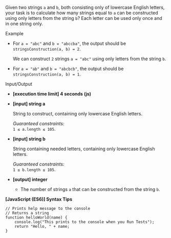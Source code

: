 Given two strings `a` and `b`, both consisting only of lowercase English letters, your
task is to calculate how many strings equal to `a` can be constructed using only letters
from the string `b`? Each letter can be used only once and in one string only.

Example

- For `a = "abc"` and `b = "abccba"`, the output should be
  `stringsConstruction(a, b) = 2`.

  We can construct `2` strings `a = "abc"` using only letters from the string `b`.

- For `a = "ab"` and `b = "abcbcb"`, the output should be `stringsConstruction(a, b) = 1`.

Input/Output

- **\[execution time limit\] 4 seconds (js)**

- **\[input\] string a**

  String to construct, containing only lowercase English letters.

  _Guaranteed constraints:_  
  `1 ≤ a.length ≤ 105`.

- **\[input\] string b**

  String containing needed letters, containing only lowercase English letters.

  _Guaranteed constraints:_  
  `1 ≤ b.length ≤ 105`.

- **\[output\] integer**

  - The number of strings `a` that can be constructed from the string `b`.

**\[JavaScript (ES6)\] Syntax Tips**

    // Prints help message to the console
    // Returns a string
    function helloWorld(name) {
        console.log("This prints to the console when you Run Tests");
        return "Hello, " + name;
    }
